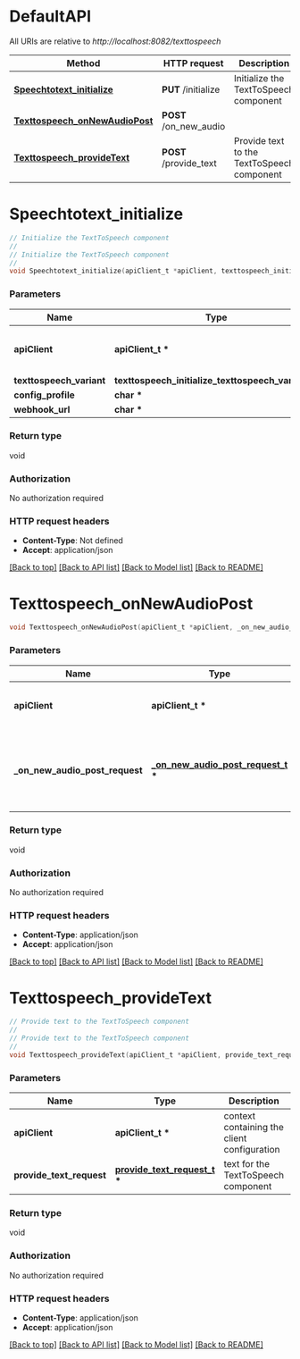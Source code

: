 # DefaultAPI

All URIs are relative to *http://localhost:8082/texttospeech*

Method | HTTP request | Description
------------- | ------------- | -------------
[**Speechtotext_initialize**](DefaultAPI.md#Speechtotext_initialize) | **PUT** /initialize | Initialize the TextToSpeech component
[**Texttospeech_onNewAudioPost**](DefaultAPI.md#Texttospeech_onNewAudioPost) | **POST** /on_new_audio | 
[**Texttospeech_provideText**](DefaultAPI.md#Texttospeech_provideText) | **POST** /provide_text | Provide text to the TextToSpeech component


# **Speechtotext_initialize**
```c
// Initialize the TextToSpeech component
//
// Initialize the TextToSpeech component
//
void Speechtotext_initialize(apiClient_t *apiClient, texttospeech_initialize_texttospeech_variant_e texttospeech_variant, char *config_profile, char *webhook_url);
```

### Parameters
Name | Type | Description  | Notes
------------- | ------------- | ------------- | -------------
**apiClient** | **apiClient_t \*** | context containing the client configuration |
**texttospeech_variant** | **texttospeech_initialize_texttospeech_variant_e** |  | 
**config_profile** | **char \*** |  | 
**webhook_url** | **char \*** |  | 

### Return type

void

### Authorization

No authorization required

### HTTP request headers

 - **Content-Type**: Not defined
 - **Accept**: application/json

[[Back to top]](#) [[Back to API list]](../README.md#documentation-for-api-endpoints) [[Back to Model list]](../README.md#documentation-for-models) [[Back to README]](../README.md)

# **Texttospeech_onNewAudioPost**
```c
void Texttospeech_onNewAudioPost(apiClient_t *apiClient, _on_new_audio_post_request_t *_on_new_audio_post_request);
```

### Parameters
Name | Type | Description  | Notes
------------- | ------------- | ------------- | -------------
**apiClient** | **apiClient_t \*** | context containing the client configuration |
**_on_new_audio_post_request** | **[_on_new_audio_post_request_t](_on_new_audio_post_request.md) \*** | Webhook for geting part of the audio as byte array corresponding to the text provided | 

### Return type

void

### Authorization

No authorization required

### HTTP request headers

 - **Content-Type**: application/json
 - **Accept**: application/json

[[Back to top]](#) [[Back to API list]](../README.md#documentation-for-api-endpoints) [[Back to Model list]](../README.md#documentation-for-models) [[Back to README]](../README.md)

# **Texttospeech_provideText**
```c
// Provide text to the TextToSpeech component
//
// Provide text to the TextToSpeech component
//
void Texttospeech_provideText(apiClient_t *apiClient, provide_text_request_t *provide_text_request);
```

### Parameters
Name | Type | Description  | Notes
------------- | ------------- | ------------- | -------------
**apiClient** | **apiClient_t \*** | context containing the client configuration |
**provide_text_request** | **[provide_text_request_t](provide_text_request.md) \*** | text for the TextToSpeech component | 

### Return type

void

### Authorization

No authorization required

### HTTP request headers

 - **Content-Type**: application/json
 - **Accept**: application/json

[[Back to top]](#) [[Back to API list]](../README.md#documentation-for-api-endpoints) [[Back to Model list]](../README.md#documentation-for-models) [[Back to README]](../README.md)

